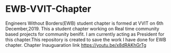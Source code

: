 # EWB-VVIT-Chapter
Engineers Without Borders(EWB) student chapter is formed at VVIT on 6th December,2019. This a student chapter working on Real time community based projects for community benifit. I am currently acting as President for this chapter.This repository  is created to save the work I have done for EWB chapter. Chapter Inauguaration link https://youtu.be/x8dRAKhGrTg
